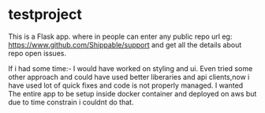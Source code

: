 # testproject
This is a Flask app.
where in people can enter any public repo url eg: https://www.github.com/Shippable/support and get all the details about repo open issues.


If i had some time:-
I would have worked on styling and ui.
Even tried some other approach and could have used better liberaries and api clients,now i have used lot of quick fixes and code is not properly managed.
I wanted The entire app to be setup inside docker container and deployed on aws but due to time constrain i couldnt do that.






